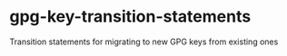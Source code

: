 # gpg-key-transition-statements
Transition statements for migrating to new GPG keys from existing ones
